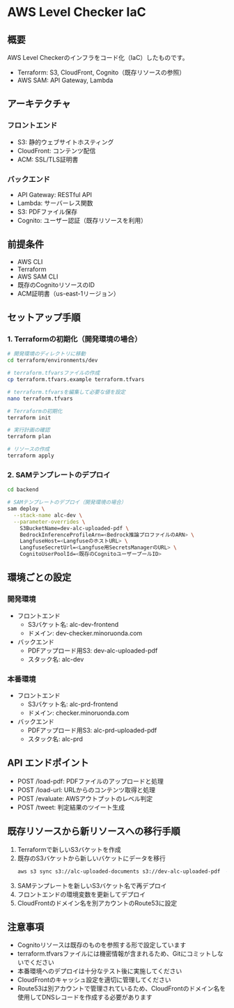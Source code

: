 # AWS Level Checker IaC

## 概要

AWS Level Checkerのインフラをコード化（IaC）したものです。

- Terraform: S3, CloudFront, Cognito（既存リソースの参照）
- AWS SAM: API Gateway, Lambda

## アーキテクチャ

### フロントエンド
- S3: 静的ウェブサイトホスティング
- CloudFront: コンテンツ配信
- ACM: SSL/TLS証明書

### バックエンド
- API Gateway: RESTful API
- Lambda: サーバーレス関数
- S3: PDFファイル保存
- Cognito: ユーザー認証（既存リソースを利用）

## 前提条件

- AWS CLI
- Terraform
- AWS SAM CLI
- 既存のCognitoリソースのID
- ACM証明書（us-east-1リージョン）

## セットアップ手順

### 1. Terraformの初期化（開発環境の場合）

```zsh
# 開発環境のディレクトリに移動
cd terraform/environments/dev

# terraform.tfvarsファイルの作成
cp terraform.tfvars.example terraform.tfvars

# terraform.tfvarsを編集して必要な値を設定
nano terraform.tfvars

# Terraformの初期化
terraform init

# 実行計画の確認
terraform plan

# リソースの作成
terraform apply
```

### 2. SAMテンプレートのデプロイ

```zsh
cd backend

# SAMテンプレートのデプロイ（開発環境の場合）
sam deploy \
  --stack-name alc-dev \
  --parameter-overrides \
    S3BucketName=dev-alc-uploaded-pdf \
    BedrockInferenceProfileArn=<Bedrock推論プロファイルのARN> \
    LangfuseHost=<LangfuseのホストURL> \
    LangfuseSecretUrl=<Langfuse用SecretsManagerのURL> \
    CognitoUserPoolId=<既存のCognitoユーザープールID>
```

## 環境ごとの設定

### 開発環境

- フロントエンド
  - S3バケット名: alc-dev-frontend
  - ドメイン: dev-checker.minoruonda.com
- バックエンド
  - PDFアップロード用S3: dev-alc-uploaded-pdf
  - スタック名: alc-dev

### 本番環境

- フロントエンド
  - S3バケット名: alc-prd-frontend
  - ドメイン: checker.minoruonda.com
- バックエンド
  - PDFアップロード用S3: alc-prd-uploaded-pdf
  - スタック名: alc-prd

## API エンドポイント

- POST /load-pdf: PDFファイルのアップロードと処理
- POST /load-url: URLからのコンテンツ取得と処理
- POST /evaluate: AWSアウトプットのレベル判定
- POST /tweet: 判定結果のツイート生成

## 既存リソースから新リソースへの移行手順

1. Terraformで新しいS3バケットを作成
2. 既存のS3バケットから新しいバケットにデータを移行
   ```zsh
   aws s3 sync s3://alc-uploaded-documents s3://dev-alc-uploaded-pdf  # 開発環境の場合
   ```
3. SAMテンプレートを新しいS3バケット名で再デプロイ
4. フロントエンドの環境変数を更新してデプロイ
5. CloudFrontのドメイン名を別アカウントのRoute53に設定

## 注意事項

- Cognitoリソースは既存のものを参照する形で設定しています
- terraform.tfvarsファイルには機密情報が含まれるため、Gitにコミットしないでください
- 本番環境へのデプロイは十分なテスト後に実施してください
- CloudFrontのキャッシュ設定を適切に管理してください
- Route53は別アカウントで管理されているため、CloudFrontのドメイン名を使用してDNSレコードを作成する必要があります

